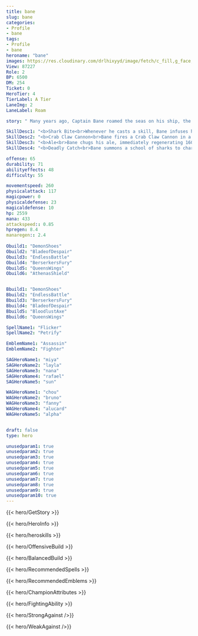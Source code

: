 ```yaml
---
title: bane
slug: bane
categories: 
- Profile 
- bane
tags: 
- Profile
- bane
heroname: "bane"
images: https://res.cloudinary.com/drlhixyyd/image/fetch/c_fill,g_face,f_auto/https://cdn2-build.mobagenie.my.id/p/images/banner/full/bane.jpg
View: 87227 
Role: 2 
BP: 6500
DM: 254 
Ticket: 0 
HeroTier: 4 
TierLabel: A Tier 
LaneImg: 2
LaneLabel: Roam 

story: " Many years ago, Captain Bane roamed the seas on his ship, the Black Pearl, and the ever-victorious sea dwellers called him Lord of the Seven Seas. Today he has awakened from the briny depths, bringing his cursed body and a tattered Black Pearl back to these waters. He must announce his return to the sea dwellers and renew his reign here. "

SkillDesc1: "<b>Shark Bite<br>Whenever he casts a skill, Bane infuses his weapon with a stack of <font color='#404495'>(Tidal Energy)</font>, up to 2 stacks. As a result, his next Basic Attack will consume 1 stack to deal <font color='#D58E1F'>( +145% Total Physical ATK)</font>-<font color='#D58E1F'>( +180% Total Physical ATK)</font> <font color='#C53535'>(Physical Damage)</font> to nearby enemies (increases with hero level)."   
SkillDesc2: "<b>Crab Claw Cannon<br>Bane fires a Crab Claw Cannon in a designated direction, dealing 180<font color='#D58E1F'>( +160% Total Physical ATK)</font> <font color='#C53535'>(Physical Damage)</font> to the first target hit. Then the Cannon will rebound to an enemy unit randomly (prioritizing heroes), dealing 150% damage. If Bane uses Crab Claw Cannon and kills the first target, Bounce Damage will be increased to 200%. Every 1 points of <font color='#D58E1F'>(Physical Attack)</font> reduce this skill's cooldown time by 0.05%."   
SkillDesc3: "<b>Ale<br>Bane chugs his ale, immediately regenerating 160<font color='#27C0C7'>( +150% Total Magic Power)</font> plus 10% of his HP lost and increasing his Movement Speed by 50% which decreases rapidly over 2.5s. <font color='#404495'>(Use Again)</font>: Bane can then spit venom forward in a fan-shaped area, dealing 180<font color='#27C0C7'>( +180% Total Magic Power)</font> <font color='#3B69FF'>(Magic Damage)</font> to enemies in this range (damage dealt increases the longer it's charged, up to 150%). Every 1 points of <font color='#27C0C7'>(Magic Power)</font> reduce this skill's cooldown time by 0.05%."   
SkillDesc4: "<b>Deadly Catch<br>Bane summons a school of sharks to charge in a designated direction. When they hit enemies, they will deal 600<font color='#D58E1F'>( +100% Total Physical ATK)</font><font color='#27C0C7'>( +150% Total Magic Power)</font> <font color='#3B69FF'>(Magic Damage)</font>, knock them airborne for 0.4s, and slow them by up to 65% (decays steadily over 3s). The sharks also deal 40% of damage to Turrets."  

offense: 65 
durability: 71 
abilityeffects: 48 
difficulty: 55 

movementspeed: 260
physicalattack: 117
magicpower: 0
physicaldefense: 23
magicaldefense: 10
hp: 2559
mana: 433
attackspeed:: 0.85
hpregen: 8.4
manaregen:: 2.4
 
Obuild1: "DemonShoes"  
Obuild2: "BladeofDespair" 
Obuild3: "EndlessBattle" 
Obuild4: "BerserkersFury" 
Obuild5: "QueensWings" 
Obuild6: "AthenasShield" 


Bbuild1: "DemonShoes"  
Bbuild2: "EndlessBattle" 
Bbuild3: "BerserkersFury" 
Bbuild4: "BladeofDespair" 
Bbuild5: "BloodlustAxe" 
Bbuild6: "QueensWings" 

SpellName1: "Flicker" 
SpellName2: "Petrify"   

EmblemName1: "Assassin" 
EmblemName2: "Fighter"    

SAGHeroName1: "miya"
SAGHeroName2: "layla"
SAGHeroName3: "nana"
SAGHeroName4: "rafael"
SAGHeroName5: "sun"

WAGHeroName1: "chou"
WAGHeroName2: "bruno"
WAGHeroName3: "fanny"
WAGHeroName4: "alucard"
WAGHeroName5: "alpha"


draft: false
type: hero

unusedparam1: true
unusedparam2: true
unusedparam3: true
unusedparam4: true
unusedparam5: true
unusedparam6: true
unusedparam7: true
unusedparam8: true
unusedparam9: true
unusedparam10: true
---
```



{{< hero/GetStory >}}

{{< hero/HeroInfo >}}
 
{{< hero/heroskills >}}

{{< hero/OffensiveBuild >}} 

{{< hero/BalancedBuild >}}


{{< hero/RecommendedSpells >}}  

{{< hero/RecommendedEmblems >}}   


{{< hero/ChampionAttributes >}}


{{< hero/FightingAbility >}}

{{< hero/StrongAgainst />}}

{{< hero/WeakAgainst />}}
